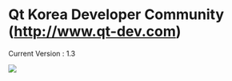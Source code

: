 # Qt Korea Developer Community (http://www.qt-dev.com)

Current Version : 1.3

<img src=http://www.qt-dev.com/img/home/incubic_ad.jpg>

